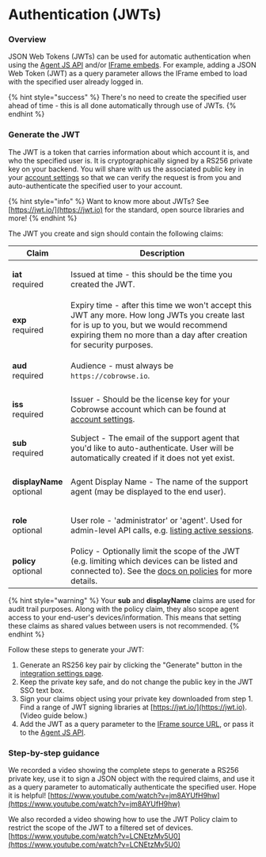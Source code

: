 # Authentication (JWTs)

### Overview

JSON Web Tokens (JWTs) can be used for automatic authentication when using the [Agent JS API](../agent-sdk/) and/or [IFrame embeds](../custom-iframe-embeds.md). For example, adding a JSON Web Token (JWT) as a query parameter allows the IFrame embed to load with the specified user already logged in.&#x20;

{% hint style="success" %}
There's no need to create the specified user ahead of time - this is all done automatically through use of JWTs.
{% endhint %}

### Generate the JWT

The JWT is a token that carries information about which account it is, and who the specified user is. It is cryptographically signed by a RS256 private key on your backend. You will share with us the associated public key in your [account settings](https://cobrowse.io/dashboard/settings/integrations) so that we can verify the request is from you and auto-authenticate the specified user to your account.&#x20;

{% hint style="info" %}
Want to know more about JWTs? See [https://jwt.io/](https://jwt.io) for the standard, open source libraries and more!
{% endhint %}

The JWT you create and sign should contain the following claims:

| Claim                                                            | Description                                                                                                                                                                                                    |
| ---------------------------------------------------------------- | -------------------------------------------------------------------------------------------------------------------------------------------------------------------------------------------------------------- |
| <p><strong>iat</strong><br><strong></strong>required</p>         | Issued at time - this should be the time you created the JWT.                                                                                                                                                  |
| <p><strong>exp</strong><br><strong></strong>required</p>         | Expiry time - after this time we won't accept this JWT any more. How long JWTs you create last for is up to you, but we would recommend expiring them no more than a day after creation for security purposes. |
| <p><strong>aud</strong><br><strong></strong>required</p>         | Audience - must always be `https://cobrowse.io`.                                                                                                                                                               |
| <p><strong>iss</strong><br><strong></strong>required</p>         | Issuer - Should be the license key for your Cobrowse account which can be found at [account settings](https://cobrowse.io/dashboard/settings).                                                                 |
| <p><strong>sub</strong><br><strong></strong>required</p>         | Subject - The email of the support agent that you'd like to auto-authenticate. User will be automatically created if it does not yet exist.                                                                    |
| <p><strong>displayName</strong><br><strong></strong>optional</p> | Agent Display Name - The name of the support agent (may be displayed to the end user).                                                                                                                         |
| <p><strong>role</strong><br>optional</p>                         | User role - 'administrator' or 'agent'. Used for admin-level API calls, e.g. [listing active sessions](https://docs.cobrowse.io/agent-side-integrations/agent-sdk/faqs#check-the-number-of-active-sessions).   |
| <p><strong>policy</strong><br><strong></strong>optional</p>      | Policy - Optionally limit the scope of the JWT (e.g. limiting which devices can be listed and connected to). See the [docs on policies](jwt-policies.md) for more details.                                     |

{% hint style="warning" %}
Your **sub** and **displayName** claims are used for audit trail purposes. Along with the policy claim, they also scope agent access to your end-user's devices/information. This means that setting these claims as shared values between users is not recommended.
{% endhint %}

Follow these steps to generate your JWT:

1. Generate an RS256 key pair by clicking the "Generate" button in the [integration settings page](https://cobrowse.io/dashboard/settings/integrations).
2. Keep the private key safe, and do not change the public key in the JWT SSO text box.&#x20;
3. Sign your claims object using your private key downloaded from step 1. Find a range of JWT signing libraries at [https://jwt.io/](https://jwt.io). (Video guide below.)
4. Add the JWT as a query parameter to the [IFrame source URL](../custom-iframe-embeds.md), or pass it to the [Agent JS API](../agent-sdk/).

### Step-by-step guidance

We recorded a video showing the complete steps to generate a RS256 private key, use it to sign a JSON object with the required claims, and use it as a query parameter to automatically authenticate the specified user.  Hope it is helpful! [https://www.youtube.com/watch?v=jm8AYUfH9hw](https://www.youtube.com/watch?v=jm8AYUfH9hw)

We also recorded a video showing how to use the JWT Policy claim to restrict the scope of the JWT to a filtered set of devices. [https://www.youtube.com/watch?v=LCNEtzMv5U0](https://www.youtube.com/watch?v=LCNEtzMv5U0)
